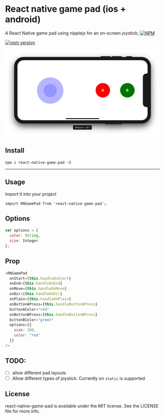 # React native game pad (ios + android)

A React Native game pad using nipplejs for an on-screen joystick;
[![NPM](https://nodei.co/npm/react-native-game-pad.png)](https://nodei.co/npm/react-native-game-pad/)

[![npm version](https://badge.fury.io/js/react-native-game-pad.svg)](https://badge.fury.io/js/react-native-game-pad)

<p align="center">
	<img src ="./example.png" />
</p>

## Install

```
npm i react-native-game-pad -S
```

---

## Usage

Import it into your project

```
import RNGamePad from 'react-native-game-pad';
```

## Options

```javascript
var options = {
  color: String,
  size: Integer
};
```

## Prop

```javascript
<RNGamePad
  onStart={this.handleOnStart}
  onEnd={this.handleOnEnd}
  onMove={this.handleOnMove}
  onDir={this.handleOnDir}
  onPlain={this.handleOnPlain}
  onButtonAPress={this.handleButtonAPress}
  buttonAColor="red"
  onButtonBPress={this.handleButtonBPress}
  buttonBColor="green"
  options={{
    size: 200,
    color: "red"
  }}
/>
```

## TODO:

* [ ] allow different pad layouts
* [ ] Allow different types of joystick. Currently on `static` is supported

## License

react-native-game-pad is available under the MIT license. See the LICENSE file for more info.
